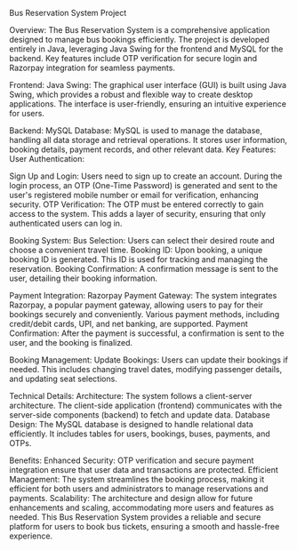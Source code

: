 Bus Reservation System Project

Overview:
The Bus Reservation System is a comprehensive application designed to manage bus bookings efficiently. The project is developed entirely in Java, leveraging Java Swing for the frontend and MySQL for the backend. Key features include OTP verification for secure login and Razorpay integration for seamless payments.

Frontend:
Java Swing: The graphical user interface (GUI) is built using Java Swing, which provides a robust and flexible way to create desktop applications. The interface is user-friendly, ensuring an intuitive experience for users.

Backend:
MySQL Database: MySQL is used to manage the database, handling all data storage and retrieval operations. It stores user information, booking details, payment records, and other relevant data.
Key Features:
User Authentication:

Sign Up and Login: Users need to sign up to create an account. During the login process, an OTP (One-Time Password) is generated and sent to the user's registered mobile number or email for verification, enhancing security.
OTP Verification: The OTP must be entered correctly to gain access to the system. This adds a layer of security, ensuring that only authenticated users can log in.

Booking System:
Bus Selection: Users can  select their desired route and choose a convenient travel time.
Booking ID: Upon booking, a unique booking ID is generated. This ID is used for tracking and managing the reservation.
Booking Confirmation: A confirmation message is sent to the user, detailing their booking information.

Payment Integration:
Razorpay Payment Gateway: The system integrates Razorpay, a popular payment gateway, allowing users to pay for their bookings securely and conveniently. Various payment methods, including credit/debit cards, UPI, and net banking, are supported.
Payment Confirmation: After the payment is successful, a confirmation is sent to the user, and the booking is finalized.

Booking Management:
Update Bookings: Users can update their bookings if needed. This includes changing travel dates, modifying passenger details, and updating seat selections.

Technical Details:
Architecture: The system follows a client-server architecture. The client-side application (frontend) communicates with the server-side components (backend) to fetch and update data.
Database Design: The MySQL database is designed to handle relational data efficiently. It includes tables for users, bookings, buses, payments, and OTPs.

Benefits:
Enhanced Security: OTP verification and secure payment integration ensure that user data and transactions are protected.
Efficient Management: The system streamlines the booking process, making it efficient for both users and administrators to manage reservations and payments.
Scalability: The architecture and design allow for future enhancements and scaling, accommodating more users and features as needed.
This Bus Reservation System provides a reliable and secure platform for users to book bus tickets, ensuring a smooth and hassle-free experience.
